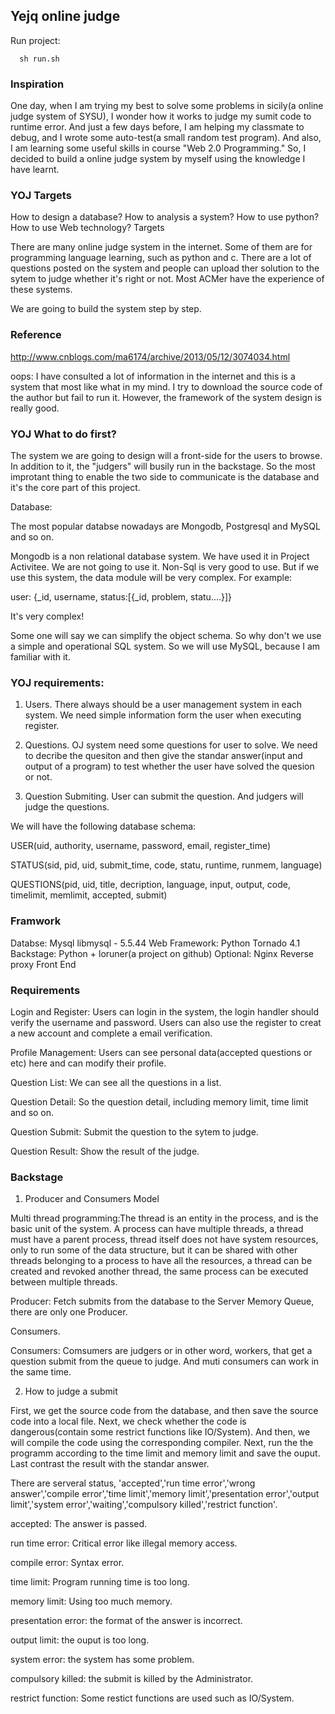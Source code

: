 ## Yejq online judge

Run project:

```shell
  sh run.sh
```

### Inspiration

One day, when I am trying my best to solve some problems in sicily(a online judge system of SYSU), I wonder how it works to judge my sumit code to runtime error. And just a few days before, I am helping my classmate to debug, and I wrote some auto-test(a small random test program). And also, I am learning some useful skills in course "Web 2.0 Programming." So, I decided to build a online judge system by myself using the knowledge I have learnt.

### YOJ Targets

How to design a database?
How to analysis a system?
How to use python?
How to use Web technology?
Targets

There are many online judge system in the internet. Some of them are for programming language learning, such as python and c. There are a lot of questions posted on the system and people can upload ther solution to the sytem to judge whether it's right or not. Most ACMer have the experience of these systems.

We are going to build the system step by step.

### Reference

http://www.cnblogs.com/ma6174/archive/2013/05/12/3074034.html

oops: I have consulted a lot of information in the internet and this is a system that most like what in my mind. I try to download the source code of the author but fail to run it. However, the framework of the system design is really good.

### YOJ What to do first?

The system we are going to design will a front-side for the users to browse. In addition to it, the "judgers" will busily run in the backstage. So the most improtant thing to enable the two side to communicate is the database and it's the core part of this project.

Database:

The most popular databse nowadays are Mongodb, Postgresql and MySQL and so on.

Mongodb is a non relational database system. We have used it in Project Activitee. We are not going to use it. Non-Sql is very good to use. But if we use this system, the data module will be very complex. For example:

user: {_id, username, status:[{_id, problem, statu....}]}

It's very complex!

Some one will say we can simplify the object schema. So why don't we use a simple and operational SQL system. So we will use MySQL, because I am familiar with it.

### YOJ requirements:

1. Users. There always should be a user management system in each system. We need simple information form the user when executing register.

2. Questions. OJ system need some questions for user to solve. We need to decribe the quesiton and then give the standar answer(input and output of a program) to test whether the user have solved the quesion or not.

3. Question Submiting. User can submit the question. And judgers will judge the questions.

We will have the following database schema:

USER(uid, authority, username, password, email, register_time)

STATUS(sid, pid, uid, submit_time, code, statu, runtime, runmem, language)

QUESTIONS(pid, uid, title, decription, language, input, output, code, timelimit, memlimit, accepted, submit)

### Framwork

Databse: Mysql libmysql - 5.5.44
Web Framework: Python Tornado 4.1
Backstage: Python + loruner(a project on github)
Optional: Nginx Reverse proxy
Front End

### Requirements

Login and Register: Users can login in the system, the login handler should verify the username and password. Users can also use the register to creat a new account and complete a email verification.

Profile Management: Users can see personal data(accepted questions or etc) here and can modify their profile.

Question List: We can see all the questions in a list.

Question Detail: So the question detail, including memory limit, time limit and so on.

Question Submit: Submit the question to the sytem to judge.

Question Result: Show the result of the judge.

### Backstage

1. Producer and Consumers Model

Multi thread programming:The thread is an entity in the process, and is the basic unit of the system. A process can have multiple threads, a thread must have a parent process, thread itself does not have system resources, only to run some of the data structure, but it can be shared with other threads belonging to a process to have all the resources, a thread can be created and revoked another thread, the same process can be executed between multiple threads.

Producer: Fetch submits from the database to the Server Memory Queue, there are only one Producer.

Consumers.

Consumers: Comsumers are judgers or in other word, workers, that get a question submit from the queue to judge. And muti consumers can work in the same time.

2. How to judge a submit

First, we get the source code from the database, and then save the source code into a local file. Next, we check whether the code is dangerous(contain some restrict functions like IO/System). And then, we will compile the code using the corresponding compiler. Next, run the the programm according to the time limit and memory limit and save the ouput. Last contrast the result with the standar answer.

There are serveral status, 'accepted','run time error','wrong answer','compile error','time limit','memory limit','presentation error','output limit','system error','waiting','compulsory killed','restrict function'.

accepted: The answer is passed.

run time error: Critical error like illegal memory access.

compile error: Syntax error.

time limit: Program running time is too long.

memory limit: Using too much memory.

presentation error: the format of the answer is incorrect.

output limit: the ouput is too long.

system error: the system has some problem.

compulsory killed: the submit is killed by the Administrator.

restrict function: Some restict functions are used such as IO/System.
